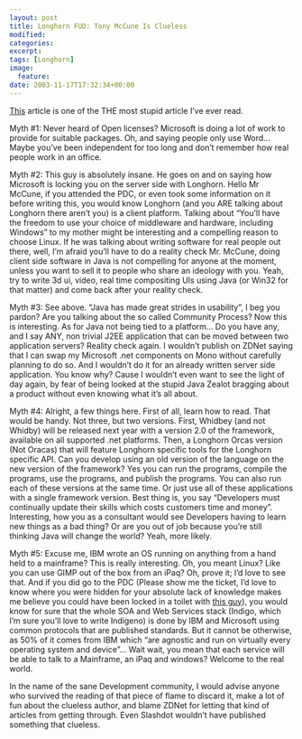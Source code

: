 ```yaml
---
layout: post
title: Longhorn FUD: Tony McCune Is Clueless
modified:
categories:
excerpt:
tags: [Longhorn]
image:
  feature:
date: 2003-11-17T17:32:34+00:00
---
```

[This](http://zdnet.com.com/2100-1107_2-5108026.html?tag=zdfd.newsfeed) article is one of the THE most stupid article I’ve ever read.

Myth #1: Never heard of Open licenses? Microsoft is doing a lot of work to provide for suitable packages. Oh, and saying people only use Word… Maybe you’ve been independent for too long and don’t remember how real people work in an office.

Myth #2: This guy is absolutely insane. He goes on and on saying how Microsoft is locking you on the server side with Longhorn. Hello Mr McCune, if you attended the PDC, or even took some information on it before writing this, you would know Longhorn (and you ARE talking about Longhorn there aren’t you) is a client platform. Talking about “You’ll have the freedom to use your choice of middleware and hardware, including Windows” to my mother might be interesting and a compelling reason to choose Linux. If he was talking about writing software for real people out there, well, I’m afraid you’ll have to do a reality check Mr. McCune, doing client side software in Java is not compelling for anyone at the moment, unless you want to sell it to people who share an ideology with you. Yeah, try to write 3d ui, video, real time compositing UIs using Java (or Win32 for that matter) and come back after your reality check.

Myth #3: See above. “Java has made great strides in usability”, I beg you pardon? Are you talking about the so called Community Process? Now this is interesting. As for Java not being tied to a platform… Do you have any, and I say ANY, non trivial J2EE application that can be moved between two application servers? Reality check again. I wouldn’t publish on ZDNet saying that I can swap my Microsoft .net components on Mono without carefully planning to do so. And I wouldn’t do it for an already written server side application. You know why? Cause I wouldn’t even want to see the light of day again, by fear of being looked at the stupid Java Zealot bragging about a product without even knowing what it’s all about.

Myth #4: Alright, a few things here. First of all, learn how to read. That would be handy. Not three, but two versions. First, Whidbey (and not Whidby) will be released next year with a version 2.0 of the framework, available on all supported .net platforms. Then, a Longhorn Orcas version (Not Oracas) that will feature Longhorn specific tools for the Longhorn specific API. Can you develop using an old version of the language on the new version of the framework? Yes you can run the programs, compile the programs, use the programs, and publish the programs. You can also run each of these versions at the same time. Or just use all of these applications with a single framework version. Best thing is, you say “Developers must continually update their skills which costs customers time and money”. Interesting, how you as a consultant would see Developers having to learn new things as a bad thing? Or are you out of job because you’re still thinking Java will change the world? Yeah, more likely.

Myth #5: Excuse me, IBM wrote an OS running on anything from a hand held to a mainframe? This is really interesting. Oh, you meant Linux? Like you can use GIMP out of the box from an iPaq? Oh, prove it; I’d love to see that.
And if you did go to the PDC (Please show me the ticket, I’d love to know where you were hidden for your absolute lack of knowledge makes me believe you could have been locked in a toilet with [this guy](https://web.archive.org/web/20031119013643/http://thetechnologist.is-a-geek.com/blog/ct.ashx?id=977c0757-73fd-4b9a-88cb-dfe60f8dc62b&url=http://neopoleon.com/blog/posts/1267.aspx)), you would know for sure that the whole SOA and Web Services stack (Indigo, which I’m sure you’ll love to write Indigeno)  is done by IBM and Microsoft using common protocols that are published standards. But it cannot be otherwise, as 50% of it comes from IBM which “are agnostic and run on virtually every operating system and device”… Wait wait, you mean that each service will be able to talk to a Mainframe, an iPaq and windows? Welcome to the real world.

In the name of the sane Development community, I would advise anyone who survived the reading of that piece of flame to discard it, make a lot of fun about the clueless author, and blame ZDNet for letting that kind of articles from getting through. Even Slashdot wouldn’t have published something that clueless.
